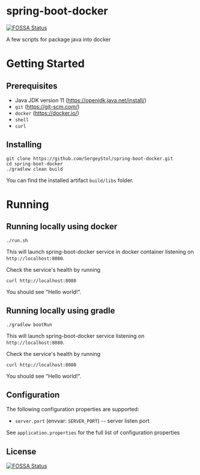 # spring-boot-docker
[![FOSSA Status](https://app.fossa.com/api/projects/git%2Bgithub.com%2FSergeyStol%2Fspring-boot-docker.svg?type=shield)](https://app.fossa.com/projects/git%2Bgithub.com%2FSergeyStol%2Fspring-boot-docker?ref=badge_shield)

A few scripts for package java into docker 
# Getting Started
## Prerequisites
* Java JDK version 11 (https://openjdk.java.net/install/)
* `git` (https://git-scm.com/)
* `docker` (https://docker.io/)
* `shell`
* `curl`

## Installing

```
git clone https://github.com/SergeyStol/spring-boot-docker.git
cd spring-boot-docker
./gradlew clean build
```
You can find the installed artifact `build/libs` folder.

# Running

## Running locally using docker

```
./run.sh
```

This will launch spring-boot-docker service in docker container 
listening on `http://localhost:8080`.

Check the service's health by running

```
curl http://localhost:8080
```

You should see "Hello world!".

## Running locally using gradle

```
./gradlew bootRun
```
This will launch spring-boot-docker service listening on `http://localhost:8080`.

Check the service's health by running

```
curl http://localhost:8080
```

You should see "Hello world!".

## Configuration

The following configuration properties are supported:
* `server.port` (envvar: `SERVER_PORT`) -- server listen port

See `application.properties` for the full list of configuration properties

## License
[![FOSSA Status](https://app.fossa.com/api/projects/git%2Bgithub.com%2FSergeyStol%2Fspring-boot-docker.svg?type=large)](https://app.fossa.com/projects/git%2Bgithub.com%2FSergeyStol%2Fspring-boot-docker?ref=badge_large)